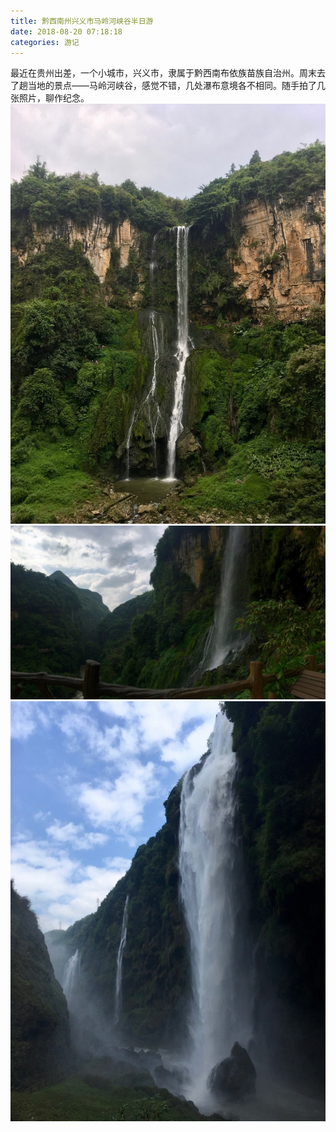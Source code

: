 ```yaml
---
title: 黔西南州兴义市马岭河峡谷半日游
date: 2018-08-20 07:18:18
categories: 游记
---
```

最近在贵州出差，一个小城市，兴义市，隶属于黔西南布依族苗族自治州。周末去了趟当地的景点——马岭河峡谷，感觉不错，几处瀑布意境各不相同。随手拍了几张照片，聊作纪念。
![](/media/IMG_7384.jpg)
![](/media/IMG_7284.jpg)
![](/media/IMG_7350.jpg)


